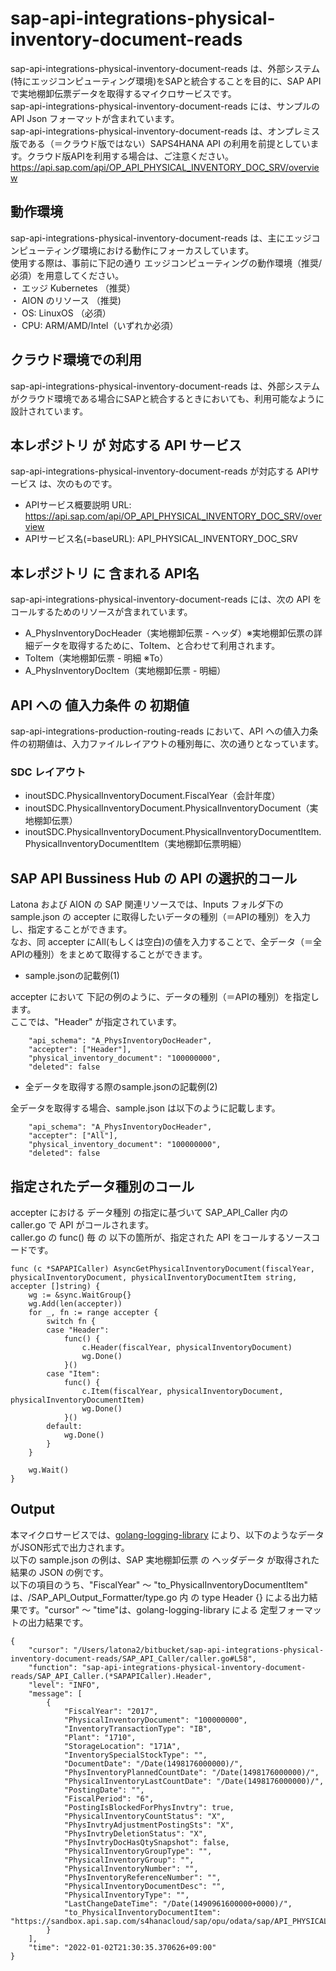 # sap-api-integrations-physical-inventory-document-reads  
sap-api-integrations-physical-inventory-document-reads は、外部システム(特にエッジコンピューティング環境)をSAPと統合することを目的に、SAP API で実地棚卸伝票データを取得するマイクロサービスです。  
sap-api-integrations-physical-inventory-document-reads には、サンプルのAPI Json フォーマットが含まれています。  
sap-api-integrations-physical-inventory-document-reads は、オンプレミス版である（＝クラウド版ではない）SAPS4HANA API の利用を前提としています。クラウド版APIを利用する場合は、ご注意ください。  
https://api.sap.com/api/OP_API_PHYSICAL_INVENTORY_DOC_SRV/overview   

## 動作環境

sap-api-integrations-physical-inventory-document-reads は、主にエッジコンピューティング環境における動作にフォーカスしています。  
使用する際は、事前に下記の通り エッジコンピューティングの動作環境（推奨/必須）を用意してください。  
・ エッジ Kubernetes （推奨）  
・ AION のリソース （推奨)  
・ OS: LinuxOS （必須）  
・ CPU: ARM/AMD/Intel（いずれか必須）  

## クラウド環境での利用

sap-api-integrations-physical-inventory-document-reads は、外部システムがクラウド環境である場合にSAPと統合するときにおいても、利用可能なように設計されています。  

## 本レポジトリ が 対応する API サービス
sap-api-integrations-physical-inventory-document-reads が対応する APIサービス は、次のものです。

* APIサービス概要説明 URL: https://api.sap.com/api/OP_API_PHYSICAL_INVENTORY_DOC_SRV/overview   
* APIサービス名(=baseURL): API_PHYSICAL_INVENTORY_DOC_SRV  

## 本レポジトリ に 含まれる API名
sap-api-integrations-physical-inventory-document-reads には、次の API をコールするためのリソースが含まれています。    

* A_PhysInventoryDocHeader（実地棚卸伝票 - ヘッダ）※実地棚卸伝票の詳細データを取得するために、ToItem、と合わせて利用されます。
* ToItem（実地棚卸伝票 - 明細 ※To） 
* A_PhysInventoryDocItem（実地棚卸伝票 - 明細）

## API への 値入力条件 の 初期値
sap-api-integrations-production-routing-reads において、API への値入力条件の初期値は、入力ファイルレイアウトの種別毎に、次の通りとなっています。  

### SDC レイアウト

* inoutSDC.PhysicalInventoryDocument.FiscalYear（会計年度）
* inoutSDC.PhysicalInventoryDocument.PhysicalInventoryDocument（実地棚卸伝票）
* inoutSDC.PhysicalInventoryDocument.PhysicalInventoryDocumentItem.PhysicalInventoryDocumentItem（実地棚卸伝票明細）

## SAP API Bussiness Hub の API の選択的コール

Latona および AION の SAP 関連リソースでは、Inputs フォルダ下の sample.json の accepter に取得したいデータの種別（＝APIの種別）を入力し、指定することができます。  
なお、同 accepter にAll(もしくは空白)の値を入力することで、全データ（＝全APIの種別）をまとめて取得することができます。  

* sample.jsonの記載例(1)  

accepter において 下記の例のように、データの種別（＝APIの種別）を指定します。  
ここでは、"Header" が指定されています。    
  
```
	"api_schema": "A_PhysInventoryDocHeader",
	"accepter": ["Header"],
	"physical_inventory_document": "100000000",
	"deleted": false
```
  
* 全データを取得する際のsample.jsonの記載例(2)  

全データを取得する場合、sample.json は以下のように記載します。  

```
	"api_schema": "A_PhysInventoryDocHeader",
	"accepter": ["All"],
	"physical_inventory_document": "100000000",
	"deleted": false
```

## 指定されたデータ種別のコール

accepter における データ種別 の指定に基づいて SAP_API_Caller 内の caller.go で API がコールされます。  
caller.go の func() 毎 の 以下の箇所が、指定された API をコールするソースコードです。  

```
func (c *SAPAPICaller) AsyncGetPhysicalInventoryDocument(fiscalYear, physicalInventoryDocument, physicalInventoryDocumentItem string, accepter []string) {
	wg := &sync.WaitGroup{}
	wg.Add(len(accepter))
	for _, fn := range accepter {
		switch fn {
		case "Header":
			func() {
				c.Header(fiscalYear, physicalInventoryDocument)
				wg.Done()
			}()
		case "Item":
			func() {
				c.Item(fiscalYear, physicalInventoryDocument, physicalInventoryDocumentItem)
				wg.Done()
			}()
		default:
			wg.Done()
		}
	}

	wg.Wait()
}
```
## Output  
本マイクロサービスでは、[golang-logging-library](https://github.com/latonaio/golang-logging-library) により、以下のようなデータがJSON形式で出力されます。   
以下の sample.json の例は、SAP 実地棚卸伝票 の ヘッダデータ が取得された結果の JSON の例です。  
以下の項目のうち、"FiscalYear" ～ "to_PhysicalInventoryDocumentItem" は、/SAP_API_Output_Formatter/type.go 内 の type Header {} による出力結果です。"cursor" ～ "time"は、golang-logging-library による 定型フォーマットの出力結果です。    

```
{
	"cursor": "/Users/latona2/bitbucket/sap-api-integrations-physical-inventory-document-reads/SAP_API_Caller/caller.go#L58",
	"function": "sap-api-integrations-physical-inventory-document-reads/SAP_API_Caller.(*SAPAPICaller).Header",
	"level": "INFO",
	"message": [
		{
			"FiscalYear": "2017",
			"PhysicalInventoryDocument": "100000000",
			"InventoryTransactionType": "IB",
			"Plant": "1710",
			"StorageLocation": "171A",
			"InventorySpecialStockType": "",
			"DocumentDate": "/Date(1498176000000)/",
			"PhysInventoryPlannedCountDate": "/Date(1498176000000)/",
			"PhysicalInventoryLastCountDate": "/Date(1498176000000)/",
			"PostingDate": "",
			"FiscalPeriod": "6",
			"PostingIsBlockedForPhysInvtry": true,
			"PhysicalInventoryCountStatus": "X",
			"PhysInvtryAdjustmentPostingSts": "X",
			"PhysInvtryDeletionStatus": "X",
			"PhysInvtryDocHasQtySnapshot": false,
			"PhysicalInventoryGroupType": "",
			"PhysicalInventoryGroup": "",
			"PhysicalInventoryNumber": "",
			"PhysInventoryReferenceNumber": "",
			"PhysicalInventoryDocumentDesc": "",
			"PhysicalInventoryType": "",
			"LastChangeDateTime": "/Date(1490961600000+0000)/",
			"to_PhysicalInventoryDocumentItem": "https://sandbox.api.sap.com/s4hanacloud/sap/opu/odata/sap/API_PHYSICAL_INVENTORY_DOC_SRV/A_PhysInventoryDocHeader(FiscalYear='2017',PhysicalInventoryDocument='100000000')/to_PhysicalInventoryDocumentItem"
		}
	],
	"time": "2022-01-02T21:30:35.370626+09:00"
}
```

